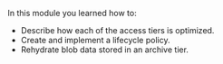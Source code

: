 In this module you learned how to:

* Describe how each of the access tiers is optimized.
* Create and implement a lifecycle policy. 
* Rehydrate blob data stored in an archive tier.
